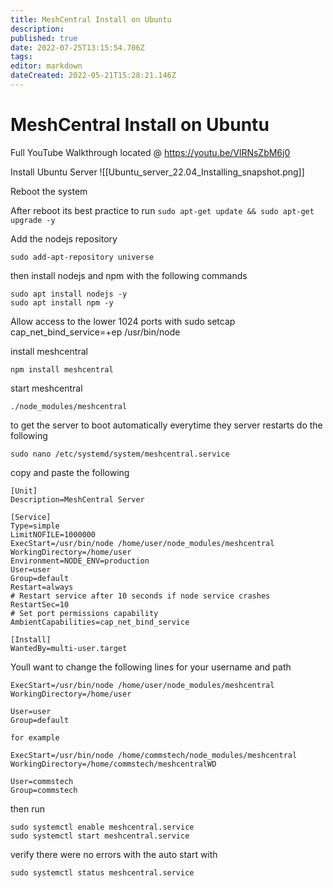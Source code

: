 ```yaml
---
title: MeshCentral Install on Ubuntu
description: 
published: true
date: 2022-07-25T13:15:54.706Z
tags: 
editor: markdown
dateCreated: 2022-05-21T15:28:21.146Z
---
```

# MeshCentral Install on Ubuntu

Full YouTube Walkthrough located @ https://youtu.be/VlRNsZbM6j0


Install Ubuntu Server
![[Ubuntu_server_22.04_Installing_snapshot.png]]

Reboot the system

After reboot its best practice to run ``` sudo apt-get update && sudo apt-get upgrade -y ```

Add the nodejs repository
```
sudo add-apt-repository universe
```

then install nodejs and npm with the following commands
```
sudo apt install nodejs -y
sudo apt install npm -y
```

Allow access to the lower 1024 ports with
sudo setcap cap_net_bind_service=+ep /usr/bin/node

install meshcentral
```
npm install meshcentral
```
start meshcentral 
``` 
./node_modules/meshcentral
```

to get the server to boot automatically everytime they server restarts do the following

```
sudo nano /etc/systemd/system/meshcentral.service
```
 copy and paste the following
 ```
[Unit]
Description=MeshCentral Server

[Service]
Type=simple
LimitNOFILE=1000000
ExecStart=/usr/bin/node /home/user/node_modules/meshcentral
WorkingDirectory=/home/user
Environment=NODE_ENV=production
User=user
Group=default
Restart=always
# Restart service after 10 seconds if node service crashes
RestartSec=10
# Set port permissions capability
AmbientCapabilities=cap_net_bind_service

[Install]
WantedBy=multi-user.target
```

Youll want to change the following lines for your username and path
```
ExecStart=/usr/bin/node /home/user/node_modules/meshcentral
WorkingDirectory=/home/user

User=user
Group=default

for example

ExecStart=/usr/bin/node /home/commstech/node_modules/meshcentral
WorkingDirectory=/home/commstech/meshcentralWD

User=commstech
Group=commstech
```

then run 

```
sudo systemctl enable meshcentral.service
sudo systemctl start meshcentral.service
```

verify there were no errors with the auto start with

```
sudo systemctl status meshcentral.service
```

